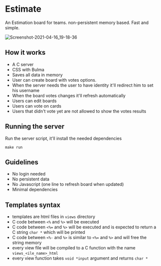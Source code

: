 Estimate
=====

An Estimation board for teams. non-persistent memory based. Fast and simple.

![Screenshot-2021-04-16_19-18-36](https://user-images.githubusercontent.com/54403/115060881-ae5f1400-9ee8-11eb-9386-4c5a782fd958.png)

## How it works

- A C server
- CSS with Bulma
- Saves all data in memory
- User can create board with votes options.
- When the server needs the user to have identity it'll redirect him to set his username
- When the board votes changes it'll refresh automatically
- Users can edit boards
- Users can vote on cards
- Users that didn't vote yet are not allowed to show the votes results

## Running the server

Run the server script, it'll install the needed dependencies
```
make run
```

## Guidelines

- No login needed
- No persistent data
- No Javascript (one line to refresh board when updated)
- Minimal dependencies

## Templates syntax

- templates are html files in `views` directory
- C code between `<%` and `%>` will be executed
- C code between `<%=` and `%>` will be executed and is expected to return a C string `char *` which will be printed
- C code between `<%-` and `%>` is similar to `<%=` and `%>` and will free the string memory
- every view file will be compiled to a C function with the name `views_<ile_name>_html`
- every view function takes `void *input` argument and returns `char *`

